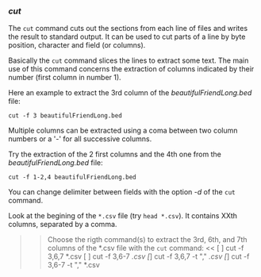 <script>
import Quiz from "components/Quiz.svelte";
</script>

### *cut*

The `cut` command cuts out the sections from each line of files and writes the result to standard output. 
It can be used to cut parts of a line by byte position, character and field (or columns). 

Basically the `cut` command slices the lines to extract some text.
The main use of this command concerns the extraction of columns indicated by their number (first column in number 1).

Here an example to extract the 3rd column of the _beautifulFriendLong.bed_ file:

`cut -f 3 beautifulFriendLong.bed`

Multiple columns can be extracted using a coma between two column numbers or a '-' for all successive columns.

Try the extraction of the 2 first columns and the 4th one from the _beautifulFriendLong.bed_ file:

`cut -f 1-2,4 beautifulFriendLong.bed`

You can change delimiter between fields with the option _-d_ of the `cut` command. 

Look at the begining of the `*.csv` file (try `head *.csv`). 
It contains XXth columns, separated by a comma.

>> Choose the rigth command(s) to extract the 3rd, 6th, and 7th columns of the *.csv file with the `cut` command: <<
[ ] cut -f 3,6,7 *.csv
[ ] cut -f 3,6-7 *.csv
[*] cut -f 3,6,7 -t "," *.csv
[*] cut -f 3,6-7 -t "," *.csv




